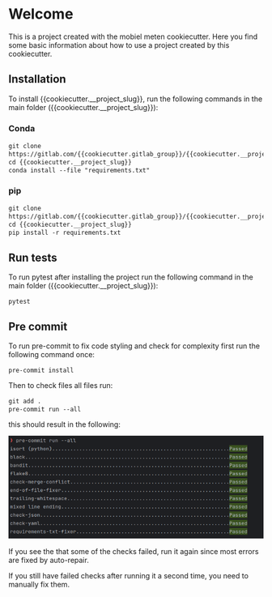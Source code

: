 # Welcome

This is a project created with the mobiel meten cookiecutter. Here you find some basic
information about how to use a project created by this cookiecutter.

## Installation

To install {{cookiecutter.__project_slug}}, run the following commands in the main folder ({{cookiecutter.__project_slug}}):

### Conda

    git clone https://gitlab.com/{{cookiecutter.gitlab_group}}/{{cookiecutter.__project_slug}}.git
    cd {{cookiecutter.__project_slug}}
    conda install --file "requirements.txt"

### pip

    git clone https://gitlab.com/{{cookiecutter.gitlab_group}}/{{cookiecutter.__project_slug}}.git
    cd {{cookiecutter.__project_slug}}
    pip install -r requirements.txt

## Run tests

To run pytest after installing the project run the following command in the main folder ({{cookiecutter.__project_slug}}):

    pytest

## Pre commit

To run pre-commit to fix code styling and check for complexity first run the following command once:

    pre-commit install

Then to check files all files run:

    git add .
    pre-commit run --all

this should result in the following:

![title](images/precommit_screenshot.png)

If you see the that some of the checks failed, run it again since most errors are
fixed by auto-repair.

If you still have failed checks after running it a second time, you need to manually fix them.
